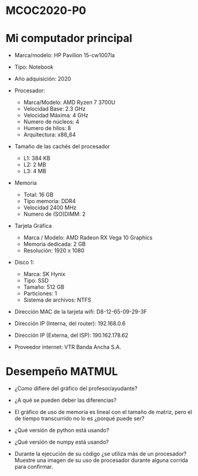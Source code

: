 # MCOC2020-P0

# Mi computador principal

* Marca/modelo: HP Pavilion 15-cw1007la
* Tipo: Notebook
* Año adquisición: 2020
* Procesador:
  * Marca/Modelo: AMD Ryzen 7 3700U
  * Velocidad Base: 2.3 GHz
  * Velocidad Máxima: 4 GHz
  * Numero de núcleos: 4 
  * Humero de hilos: 8
  * Arquitectura: x86_64
* Tamaño de las cachés del procesador
  * L1: 384 KB
  * L2: 2 MB
  * L3: 4 MB
* Memoria 
  * Total: 16 GB
  * Tipo memoria: DDR4
  * Velocidad 2400 MHz
  * Numero de (SO)DIMM: 2
* Tarjeta Gráfica
  * Marca / Modelo: AMD Radeon RX Vega 10 Graphics
  * Memoria dedicada: 2 GB
  * Resolución: 1920 x 1080
* Disco 1: 
  * Marca: SK Hynix
  * Tipo: SSD
  * Tamaño: 512 GB
  * Particiones: 1
  * Sistema de archivos: NTFS

* Dirección MAC de la tarjeta wifi: D8-12-65-09-29-3F
* Dirección IP (Interna, del router): 192.168.0.6
* Dirección IP (Externa, del ISP): 190.162.178.62
* Proveedor internet: VTR Banda Ancha S.A.

# Desempeño MATMUL

* ¿Como difiere del gráfico del profesor/ayudante?

* ¿A qué se pueden deber las diferencias?

* El gráfico de uso de memoria es lineal con el tamaño de matriz, pero el de tiempo transcurrido no lo es ¿porqué puede ser?

* ¿Qué versión de python está usando?

* ¿Qué versión de numpy está usando?

* Durante la ejecución de su código ¿se utiliza más de un procesador? Muestre una imagen de su uso de procesador durante alguna corrida para confirmar. 
